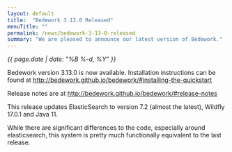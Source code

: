 ```yaml
---
layout: default
title:  "Bedework 3.13.0 Released"
menuTitle: ""
permalink: /news/bedework-3-13-0-released
summary: "We are pleased to announce our latest version of Bedework."
---
```


*<time>{{ page.date | date: "%B %-d, %Y" }}</time>*


<p>Bedework version 3.13.0 is now available. Installation instructions can be found  at <a href="http://bedework.github.io/bedework/#installing-the-quickstart">http://bedework.github.io/bedework/#installing-the-quickstart</a></p>

<p>Release notes are at <a href="http://bedework.github.io/bedework/#release-notes">http://bedework.github.io/bedework/#release-notes</a></p>

<p>This release updates ElasticSearch to version 7.2 (almost the latest), Wildfly 17.0.1 and Java 11.</p>

<p>While there are significant differences to the code, especially around elasticsearch, this system is pretty much functionally equivalent to the last release.</p> 